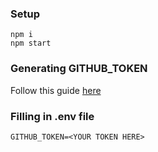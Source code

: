 ### Setup

```
npm i
npm start
```

### Generating GITHUB_TOKEN

Follow this guide [here](https://docs.github.com/en/free-pro-team@latest/rest/guides/getting-started-with-the-rest-api)

### Filling in .env file

```
GITHUB_TOKEN=<YOUR TOKEN HERE>
```
